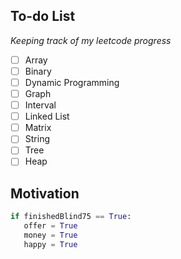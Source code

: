 To-do List
---

_Keeping track of my leetcode progress_

- [ ] Array 
- [ ] Binary
- [ ] Dynamic Programming
- [ ] Graph
- [ ] Interval
- [ ] Linked List
- [ ] Matrix
- [ ] String
- [ ] Tree
- [ ] Heap

Motivation 
---

```Python
if finishedBlind75 == True:
   offer = True
   money = True
   happy = True
```
